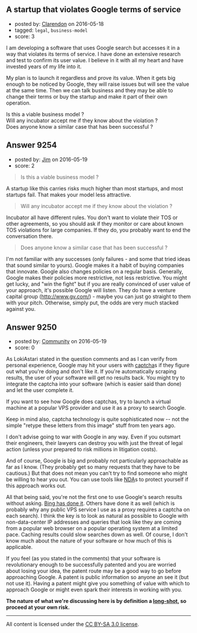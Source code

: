## A startup that violates Google terms of service

- posted by: [Clarendon](https://stackexchange.com/users/8465544/clarendon) on 2016-05-18
- tagged: `legal`, `business-model`
- score: 3

<p>I am developing a software that uses Google search but accesses it in a way that violates its terms of service. I have done an extensive research and test to confirm its user value. I believe in it with all my heart and have invested years of my life into it.</p>

<p>My plan is to launch it regardless and prove its value. When it gets big enough to be noticed by Google, they will raise issues but will see the value at the same time. Then we can talk business and they may be able to change their terms or buy the startup and make it part of their own operation. </p>

<p>Is this a viable business model ? <br />
Will any incubator accept me if they know about the violation ?  <br />
Does anyone know a similar case that has been successful ?  <br /></p>



## Answer 9254

- posted by: [Jim](https://stackexchange.com/users/351236/jim) on 2016-05-19
- score: 2

<blockquote>
  <p>Is this a viable business model ?</p>
</blockquote>

<p>A startup like this carries risks much higher than most startups, and most startups fail. That makes your model less attractive.</p>

<blockquote>
  <p>Will any incubator accept me if they know about the violation ?</p>
</blockquote>

<p>Incubator all have different rules. You don't want to violate their TOS or other agreements, so you should ask if they monitor or care about known TOS violations for large companies. If they do, you probably want to end the conversation there.</p>

<blockquote>
  <p>Does anyone know a similar case that has been successful ?</p>
</blockquote>

<p>I'm not familiar with any successes (only failures - and some that tried ideas that sound similar to yours). Google makes it a habit of buying companies that innovate. Google also changes policies on a regular basis. Generally, Google makes their policies more restrictive, not less restrictive. You might get lucky, and "win the fight" but if you are really convinced of user value of your approach, it's possible Google will listen. They do have a venture capital group (<a href="http://www.gv.com/" rel="nofollow">http://www.gv.com/</a>) - maybe you can just go straight to them with your pitch. Otherwise, simply put, the odds are very much stacked against you.</p>



## Answer 9250

- posted by: [Community](https://stackexchange.com/users/-1/community) on 2016-05-19
- score: 0

<p>As LokiAstari stated in the question comments and as I can verify from personal experience, Google may hit your users with <a href="https://www.google.com/recaptcha/intro/index.html" rel="nofollow">captcha</a>s if they figure out what you're doing and don't like it. If you're automatically scraping results, the user of your software will get no results back. You might try to integrate the captcha into your software (which is easier said than done) and let the user complete it.</p>

<p>If you want to see how Google does captchas, try to launch a virtual machine at a popular VPS provider and use it as a proxy to search Google.</p>

<p>Keep in mind also, captcha technology is quite sophisticated now -- not the simple "retype these letters from this image" stuff from ten years ago.</p>

<p>I don't advise going to war with Google in any way. Even if you outsmart their engineers, their lawyers can destroy you with just the threat of legal action (unless your prepared to risk millions in litigation costs).</p>

<p>And of course, Google is big and probably not particularly approachable as far as I know. (They probably get so many requests that they have to be cautious.) But that does not mean you can't try to find someone who might be willing to hear you out. You can use tools like <a href="https://en.wikipedia.org/wiki/Non-disclosure_agreement" rel="nofollow">NDA</a>s to protect yourself if this approach works out.</p>

<p>All that being said, you're not the first one to use Google's search results without asking. <a href="https://googleblog.blogspot.com/2011/02/microsofts-bing-uses-google-search.html" rel="nofollow">Bing has done it</a>. Others have done it as well (which is probably why any public VPS service I use as a proxy requires a captcha on each search). I think the key is to look as natural as possible to Google with non-data-center IP addresses and queries that look like they are coming from a popular web browser on a popular operating system at a limited pace. Caching results could slow searches down as well. Of course, I don't know much about the nature of your software or how much of this is applicable.</p>

<p>If you feel (as you stated in the comments) that your software is revolutionary enough to be successfully patented and you are worried about losing your idea, the patent route may be a good way to go before approaching Google. A patent is public information so anyone an see it (but not use it). Having a patent might give you something of value with which to approach Google or might even spark their interests in working with you.</p>

<p><strong>The nature of what we're discussing here is by definition a <a href="http://www.dictionary.com/browse/long-shot" rel="nofollow">long-shot</a>, so proceed at your own risk.</strong></p>




---

All content is licensed under the [CC BY-SA 3.0 license](https://creativecommons.org/licenses/by-sa/3.0/).
